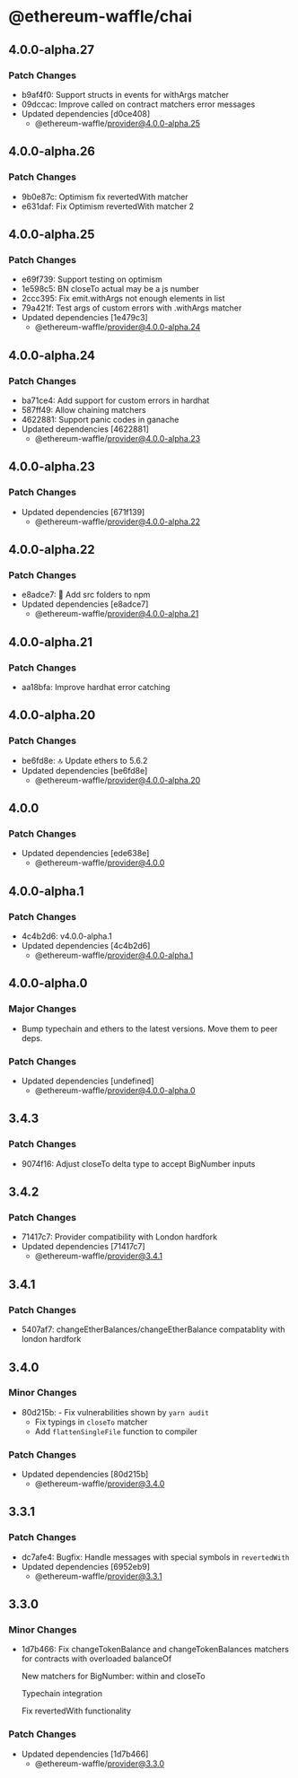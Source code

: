 # @ethereum-waffle/chai

## 4.0.0-alpha.27

### Patch Changes

- b9af4f0: Support structs in events for withArgs matcher
- 09dccac: Improve called on contract matchers error messages
- Updated dependencies [d0ce408]
  - @ethereum-waffle/provider@4.0.0-alpha.25

## 4.0.0-alpha.26

### Patch Changes

- 9b0e87c: Optimism fix revertedWith matcher
- e631daf: Fix Optimism revertedWith matcher 2

## 4.0.0-alpha.25

### Patch Changes

- e69f739: Support testing on optimism
- 1e598c5: BN closeTo actual may be a js number
- 2ccc395: Fix emit.withArgs not enough elements in list
- 79a421f: Test args of custom errors with .withArgs matcher
- Updated dependencies [1e479c3]
  - @ethereum-waffle/provider@4.0.0-alpha.24

## 4.0.0-alpha.24

### Patch Changes

- ba71ce4: Add support for custom errors in hardhat
- 587ff49: Allow chaining matchers
- 4622881: Support panic codes in ganache
- Updated dependencies [4622881]
  - @ethereum-waffle/provider@4.0.0-alpha.23

## 4.0.0-alpha.23

### Patch Changes

- Updated dependencies [671f139]
  - @ethereum-waffle/provider@4.0.0-alpha.22

## 4.0.0-alpha.22

### Patch Changes

- e8adce7: 🧼 Add src folders to npm
- Updated dependencies [e8adce7]
  - @ethereum-waffle/provider@4.0.0-alpha.21

## 4.0.0-alpha.21

### Patch Changes

- aa18bfa: Improve hardhat error catching

## 4.0.0-alpha.20

### Patch Changes

- be6fd8e: 🔝 Update ethers to 5.6.2
- Updated dependencies [be6fd8e]
  - @ethereum-waffle/provider@4.0.0-alpha.20

## 4.0.0

### Patch Changes

- Updated dependencies [ede638e]
  - @ethereum-waffle/provider@4.0.0

## 4.0.0-alpha.1

### Patch Changes

- 4c4b2d6: v4.0.0-alpha.1
- Updated dependencies [4c4b2d6]
  - @ethereum-waffle/provider@4.0.0-alpha.1

## 4.0.0-alpha.0

### Major Changes

- Bump typechain and ethers to the latest versions. Move them to peer deps.

### Patch Changes

- Updated dependencies [undefined]
  - @ethereum-waffle/provider@4.0.0-alpha.0

## 3.4.3

### Patch Changes

- 9074f16: Adjust closeTo delta type to accept BigNumber inputs

## 3.4.2

### Patch Changes

- 71417c7: Provider compatibility with London hardfork
- Updated dependencies [71417c7]
  - @ethereum-waffle/provider@3.4.1

## 3.4.1

### Patch Changes

- 5407af7: changeEtherBalances/changeEtherBalance compatablity with london hardfork

## 3.4.0

### Minor Changes

- 80d215b: - Fix vulnerabilities shown by `yarn audit`
  - Fix typings in `closeTo` matcher
  - Add `flattenSingleFile` function to compiler

### Patch Changes

- Updated dependencies [80d215b]
  - @ethereum-waffle/provider@3.4.0

## 3.3.1

### Patch Changes

- dc7afe4: Bugfix: Handle messages with special symbols in `revertedWith`
- Updated dependencies [6952eb9]
  - @ethereum-waffle/provider@3.3.1

## 3.3.0

### Minor Changes

- 1d7b466: Fix changeTokenBalance and changeTokenBalances matchers for contracts with overloaded balanceOf

  New matchers for BigNumber: within and closeTo

  Typechain integration

  Fix revertedWith functionality

### Patch Changes

- Updated dependencies [1d7b466]
  - @ethereum-waffle/provider@3.3.0
